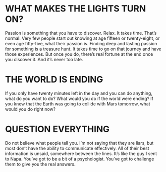 
# WHAT MAKES THE LIGHTS TURN ON?
Passion is something that you have to discover. Relax. It takes time. 
That’s normal. Very few people start out knowing at age fifteen or twenty-eight, or even age fifty-five, what their passion is. 
Finding deep and lasting passion for something is a treasure hunt. It takes time to go on that journey and have those experiences. 
But once you do, there’s real fortune at the end once you discover it. And it’s never too late.

# THE WORLD IS ENDING
If you only have twenty minutes left in the day and you can do anything, what do you want to do? 
What would you do if the world were ending?
If you knew that the Earth was going to collide with Mars tomorrow, what would you do right now?

# QUESTION EVERYTHING
Do not believe what people tell you. I’m not saying that they are liars, but most don’t have the ability to communicate effectively.
All of their best information is unsaid, somewhere between the lines. 
It’s like the guy I sent to Napa. You’ve got to be a bit of a psychologist.
You’ve got to challenge them to give you the real answers.
